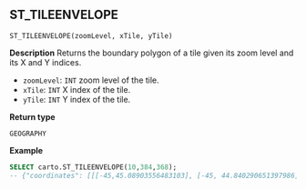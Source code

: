 ## ST_TILEENVELOPE

```sql:signature
ST_TILEENVELOPE(zoomLevel, xTile, yTile)
```

**Description**
Returns the boundary polygon of a tile given its zoom level and its X and Y indices.

* `zoomLevel`: `INT` zoom level of the tile.
* `xTile`: `INT` X index of the tile.
* `yTile`: `INT` Y index of the tile.

**Return type**

`GEOGRAPHY`

**Example**

```sql
SELECT carto.ST_TILEENVELOPE(10,384,368);
-- {"coordinates": [[[-45,45.08903556483103], [-45, 44.840290651397986], ...
```
